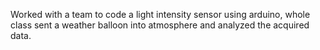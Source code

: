 Worked with a team to code a light intensity sensor using arduino, whole class sent a weather balloon into atmosphere and analyzed the acquired data.
